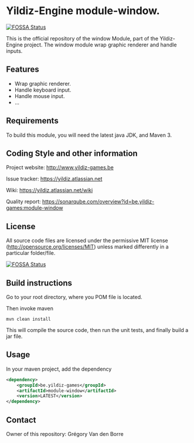 # Yildiz-Engine module-window.
[![FOSSA Status](https://app.fossa.io/api/projects/git%2Bgithub.com%2Fyildiz-online%2Fmodule-window.svg?type=shield)](https://app.fossa.io/projects/git%2Bgithub.com%2Fyildiz-online%2Fmodule-window?ref=badge_shield)


This is the official repository of the window Module, part of the Yildiz-Engine project.
The window module wrap graphic renderer and handle inputs.

## Features

* Wrap graphic renderer.
* Handle keyboard input.
* Handle mouse input.
* ...

## Requirements

To build this module, you will need the latest java JDK, and Maven 3.

## Coding Style and other information

Project website:
http://www.yildiz-games.be

Issue tracker:
https://yildiz.atlassian.net

Wiki:
https://yildiz.atlassian.net/wiki

Quality report:
https://sonarqube.com/overview?id=be.yildiz-games:module-window

## License

All source code files are licensed under the permissive MIT license
(http://opensource.org/licenses/MIT) unless marked differently in a particular folder/file.


[![FOSSA Status](https://app.fossa.io/api/projects/git%2Bgithub.com%2Fyildiz-online%2Fmodule-window.svg?type=large)](https://app.fossa.io/projects/git%2Bgithub.com%2Fyildiz-online%2Fmodule-window?ref=badge_large)

## Build instructions

Go to your root directory, where you POM file is located.

Then invoke maven

	mvn clean install


This will compile the source code, then run the unit tests, and finally build a jar file.

## Usage

In your maven project, add the dependency

```xml
<dependency>
    <groupId>be.yildiz-games</groupId>
    <artifactId>module-window</artifactId>
    <version>LATEST</version>
</dependency>
```

## Contact
Owner of this repository: Grégory Van den Borre